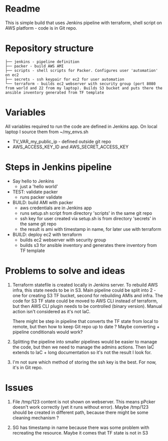 # Readme

This is simple build that uses Jenkins pipeline with terraform, shell script on AWS platform - code is in Git repo.


# Repository structure
 
    ├── jenkins - pipeline definition
    ├── packer - build AWS AMI
    ├── scripts - shell scripts for Packer. Configures user 'automation' on ec2
    ├── secrets - ssh keypair for ec2 for user automation
    └── terraform - builds ec2 webserver with security group (port 8080 from world and 22 from my laptop). Builds S3 bucket and puts there the ansible inventory generated from TF template

# Variables

All variables required to run the code are defined in Jenkins app.
On local laptop I source them from  ~/my_envs.sh

- TV_VAR_my_public_ip - defined outside git repo
- AWS_ACCESS_KEY_ID and AWS_SECRET_ACCESS_KEY

# Steps in Jenkins pipeline
- Say hello to Jenkins
  - just a 'hello world'
- TEST: validate packer
  - runs packer validate
- BUILD: build AMI with packer
  - aws credentials are in Jenkins app
  - runs setup.sh script from directory 'scripts' in the same git repo
  - ssh key for user created via setup.sh is from directory 'secrets' in the same git repo
  - the result is ami with timestamp in name, for later use with terraform
- BUILD: deploy ec2 with terraform
  - builds ec2 webserver with security group
  - builds s3 for ansible inventory and generates there inventory from TF template

# Problems to solve and ideas
1. Terraform statefile is created locally in Jenkins server. To rebuild AWS infra, this state needs to be in S3.
   Main pipeline could be split into 2 - one for creating S3 TF bucket, second for rebuilding AMIs and infra. 
   The code for S3 TF state could be moved to AWS CLI instead of terraform, but then AWS CLI plugin needs to be controlled (binary version).
   Manual action isn't considered as it's not IaC.

   There might be step in pipeline that converts the TF state from local to remote, but then how to keep Git repo up to date ?
   Maybe converting + pipeline conditionals would work?

2. Splitting the pipeline into smaller pipelines would be easier to manage the code, but then we need to manage the admins actions.
   Then IaC extends to IaC + long documentation so it's not the result I look for.

3. I'm not sure which method of storing the ssh key is the best. 
   For now, it's in Git repo.

# Issues
1. File /tmp/123 content is not shown on webserver. This means pPcker doesn't work correctly (yet it runs without error).
   Maybe /tmp/123 should be created in different path, because there might be some cleaning mechanism ?
   
2. SG has timestamp in name because there was some problem with recreating the resource.
   Maybe it comes that TF state is not in S3